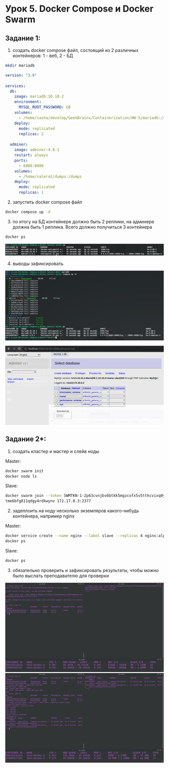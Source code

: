 # Урок 5. Docker Compose и Docker Swarm

## Задание 1:

1. создать docker compose файл, состоящий из 2 различных контейнеров: 1 - веб, 2 - БД

```sh
mkdir mariadb
```

```yaml
version: "3.8"

services:
  db:
    image: mariadb:10.10.2
    environment:
      MYSQL_ROOT_PASSWORD: GB
    volumes:
      - /home/sasha/develop/GeekBrains/Containerization/HW-5/mariadb:/var/lib/mariadb
    deploy:
      mode: replicated
      replicas: 2

  adminer:
    image: adminer:4.8.1
    restart: always
    ports:
      - 6080:8080
    volumes:
      - /home/salerat/dumps:/dumps
    deploy:
      mode: replicated
      replicas: 1
```

2. запустить docker compose файл

```sh
docker compose up -d
```

3. по итогу на БД контейнере должно быть 2 реплики, на админере должна быть 1 реплика. Всего должно получиться 3 контейнера

```sh
docker ps
```

![Alt text](Screenshot_20231107_224726.png)

4. выводы зафиксировать

![Alt text](Screenshot_20231107_224311.png)

![Alt text](Screenshot_20231107_224829.png)

## Задание 2\*:

1. создать кластер и мастер и слейв ноды

Master:

```sh
docker swarm init
docker node ls
```

Slave:

```sh
docker swarm join --token SWMTKN-1-2p63cvnjbv6btkk5mgzcofx5v5tthcvixq0ylhlrwsgaelnwv3-3nz
tme6bfg811qdgy4rdkwynv 172.17.0.3:2377
```

2. задеплоить на ноду несколько экземляров какого-нибудь контейнера, например nginx

Master:

```sh
docker service create --name nginx --label slave --replicas 4 nginx:alpine
docker ps
```

Slave:

```sh
docker ps
```

3. обязательно проверить и зафиксировать результаты, чтобы можно было выслать преподавателю для проверки

![Alt text](Screenshot_20231107_235128.png)
![Alt text](Screenshot_20231107_000542.png)
